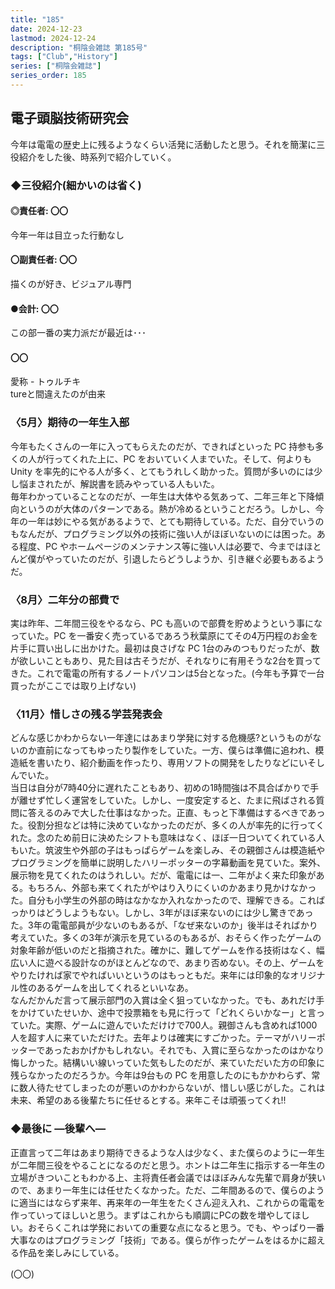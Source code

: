 ```yaml
---
title: "185"
date: 2024-12-23
lastmod: 2024-12-24
description: "桐陰会雑誌 第185号"
tags: ["Club","History"]
series: ["桐陰会雑誌"]
series_order: 185
---
```


## 電子頭脳技術研究会
今年は電電の歴史上に残るようなくらい活発に活動したと思う。それを簡潔に三役紹介をした後、時系列で紹介していく。

### ◆三役紹介(細かいのは省く)
#### ◎責任者: 〇〇
今年一年は目立った行動なし
#### 〇副責任者: 〇〇
描くのが好き、ビジュアル専門
#### ●会計: 〇〇
この部一番の実力派だが最近は･･･
#### 〇〇
愛称 - トゥルチキ<br>
tureと間違えたのが由来

### 〈5月〉期待の一年生入部
今年もたくさんの一年に入ってもらえたのだが、できればといった PC 持参も多くの人が行ってくれた上に、PC をおいていく人までいた。そして、何よりも Unity を率先的にやる人が多く、とてもうれしく助かった。質問が多いのには少し悩まされたが、解説書を読みやっている人もいた。<br>
毎年わかっていることなのだが、一年生は大体やる気あって、二年三年と下降傾向というのが大体のパターンである。熱が冷めるということだろう。しかし、今年の一年は妙にやる気があるようで、とても期待している。ただ、自分でいうのもなんだが、プログラミング以外の技術に強い人がほぼいないのには困った。ある程度、PC やホームページのメンテナンス等に強い人は必要で、今まではほとんど僕がやっていたのだが、引退したらどうしようか、引き継ぐ必要もあるようだ。

### 〈8月〉二年分の部費で
実は昨年、二年間三役をやるなら、PC も高いので部費を貯めようという事になっていた。PC を一番安く売っているであろう秋葉原にてその4万円程のお金を片手に買い出しに出かけた。最初は良さげな PC 1台のみのつもりだったが、数が欲しいこともあり、見た目は古そうだが、それなりに有用そうな2台を買ってきた。これで電電の所有するノートパソコンは5台となった。(今年も予算で一台買ったがここでは取り上げない)

### 〈11月〉惜しさの残る学芸発表会
どんな感じかわからない一年達にはあまり学発に対する危機感?というものがないのか直前になってもゆったり製作をしていた。一方、僕らは準備に追われ、模造紙を書いたり、紹介動画を作ったり、専用ソフトの開発をしたりなどにいそしんでいた。<br>
当日は自分が7時40分に遅れたこともあり、初めの1時間強は不具合ばかりで手が離せず忙しく運営をしていた。しかし、一度安定すると、たまに飛ばされる質問に答えるのみで大した仕事はなかった。正直、もっと下準備はするべきであった。役割分担などは特に決めていなかったのだが、多くの人が率先的に行ってくれた。念のため前日に決めたシフトも意味はなく、ほぼ一日ついてくれている人もいた。筑波生や外部の子はもっぱらゲームを楽しみ、その親御さんは模造紙やプログラミングを簡単に説明したハリーポッターの字幕動画を見ていた。案外、展示物を見てくれたのはうれしい。だが、電電には一、二年がよく来た印象がある。もちろん、外部も来てくれたがやはり入りにくいのかあまり見かけなかった。自分も小学生の外部の時はなかなか入れなかったので、理解できる。こればっかりはどうしようもない。しかし、3年がほぼ来ないのには少し驚きであった。3年の電電部員が少ないのもあるが、「なぜ来ないのか」後半はそればかり考えていた。多くの3年が演示を見ているのもあるが、おそらく作ったゲームの対象年齢が低いのだと指摘された。確かに、難してゲームを作る技術はなく、幅広い人に遊べる設計なのがほとんどなので、あまり否めない。その上、ゲームをやりたければ家でやればいいというのはもっともだ。来年には印象的なオリジナル性のあるゲームを出してくれるといいなあ。<br>
なんだかんだ言って展示部門の入賞は全く狙っていなかった。でも、あれだけ手をかけていたせいか、途中で投票箱をも見に行って「どれくらいかなー」と言っていた。実際、ゲームに遊んでいただけけで700人。親御さんも含めれば1000人を超す人に来ていただけた。去年よりは確実にすごかった。テーマがハリーポッターであったおかげかもしれない。それでも、入賞に至らなかったのはかなり悔しかった。結構いい線いっていた気もしたのだが、来ていただいた方の印象に残らなかったのだろうか。今年は9台もの PC を用意したのにもかかわらず、常に数人待たせてしまったのが悪いのかわからないが、惜しい感じがした。これは未来、希望のある後輩たちに任せるとする。来年こそは頑張ってくれ!!

### ◆最後に ―後輩へ―
正直言って二年はあまり期待できるような人は少なく、また僕らのように一年生が二年間三役をやることになるのだと思う。ホントは二年生に指示する一年生の立場がきついこともわかる上、主将責任者会議ではほぼみんな先輩で肩身が狭いので、あまり一年生には任せたくなかった。ただ、二年間あるので、僕らのように適当にはならず来年、再来年の一年生をたくさん迎え入れ、これからの電電を作っていってほしいと思う。まずはこれからも順調にPCの数を増やしてほしい。おそらくこれは学発においての重要な点になると思う。でも、やっぱり一番大事なのはプログラミング「技術」である。僕らが作ったゲームをはるかに超える作品を楽しみにしている。

(〇〇)
